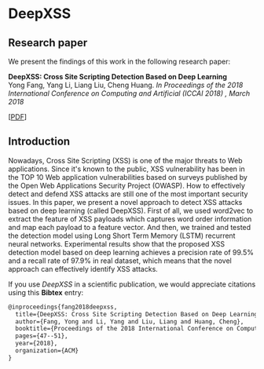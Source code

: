 # DeepXSS

## Research paper

We present the findings of this work in the following research paper:

**DeepXSS: Cross Site Scripting Detection Based on Deep Learning**  
Yong Fang, Yang Li, Liang Liu, Cheng Huang. 
*In Proceedings of the 2018 International Conference on Computing and Artificial (ICCAI 2018) , March 2018*

[[PDF](https://doi.org/10.1145/3194452.3194469)]

## Introduction

Nowadays, Cross Site Scripting (XSS) is one of the major threats to Web applications. Since it's known to the public, XSS vulnerability has been in the TOP 10 Web application vulnerabilities based on surveys published by the Open Web Applications Security Project (OWASP). How to effectively detect and defend XSS attacks are still one of the most important security issues. In this paper, we present a novel approach to detect XSS attacks based on deep learning (called DeepXSS). First of all, we used word2vec to extract the feature of XSS payloads which captures word order information and map each payload to a feature vector. And then, we trained and tested the detection model using Long Short Term Memory (LSTM) recurrent neural networks. Experimental results show that the proposed XSS detection model based on deep learning achieves a precision rate of 99.5% and a recall rate of 97.9% in real dataset, which means that the novel approach can effectively identify XSS attacks.


If you use *DeepXSS* in a scientific publication, we would appreciate citations using this **Bibtex** entry:
``` tex
@inproceedings{fang2018deepxss,
  title={DeepXSS: Cross Site Scripting Detection Based on Deep Learning},
  author={Fang, Yong and Li, Yang and Liu, Liang and Huang, Cheng},
  booktitle={Proceedings of the 2018 International Conference on Computing and Artificial Intelligence},
  pages={47--51},
  year={2018},
  organization={ACM}
}
```
